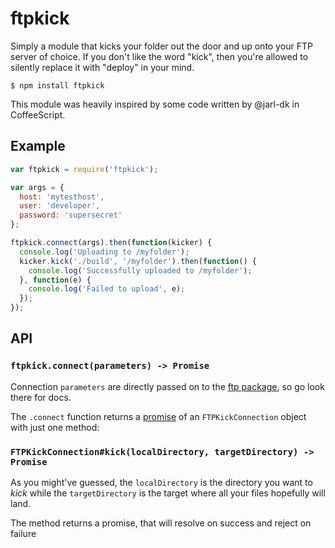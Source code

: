# ftpkick

Simply a module that kicks your folder out the door and up onto
your FTP server of choice. If you don't like the word "kick", then you're allowed
to silently replace it with "deploy" in your mind.

    $ npm install ftpkick

This module was heavily inspired by some code written by @jarl-dk in
CoffeeScript.

## Example

```javascript
var ftpkick = require('ftpkick');

var args = {
  host: 'mytesthost',
  user: 'developer',
  password: 'supersecret'
};

ftpkick.connect(args).then(function(kicker) {
  console.log('Uploading to /myfolder');
  kicker.kick('./build', '/myfolder').then(function() {
    console.log('Successfully uploaded to /myfolder');
  }, function(e) {
    console.log('Failed to upload', e);
  });
});
```

## API
### `ftpkick.connect(parameters) -> Promise`

Connection `parameters` are directly passed on to
the [ftp package](https://github.com/mscdex/node-ftp), so go look there for docs.

The `.connect` function returns a [promise](https://github.com/then/promise.git)
of an `FTPKickConnection` object with just one method:

### `FTPKickConnection#kick(localDirectory, targetDirectory) -> Promise`

As you might've guessed, the `localDirectory` is the directory you want to *kick*
while the `targetDirectory` is the target where all your files hopefully will
land.

The method returns a promise, that will resolve on success and reject on failure

